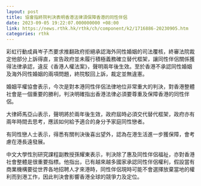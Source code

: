 ```yaml
---
layout: post
title: 協會指終院判決表明香港法律須保障香港的同性伴侶
date: 2023-09-05 19:22:07.000000000 +08:00
link: https://news.rthk.hk/rthk/ch/component/k2/1716886-20230905.htm
categories: rthk
---
```


彩虹行動成員岑子杰要求推翻政府拒絕承認海外同性婚姻的司法覆核，終審法院裁定他部分上訴得直，宣告政府並未履行積極義務確立替代框架，讓同性伴侶關係獲得法律承認，違反《香港人權法案》，聲明兩年後生效。至於香港不承認同性婚姻及海外同性婚姻的兩項問題，終院駁回上訴，裁定並無違憲。

婚姻平權協會表示，今次是對本港同性伴侶法律地位非常重大的判決，對香港整體社會是一個重要的勝利，判決明確指出香港法律必須要尊重及保障香港的同性伴侶。

大律師馬亞山表示，聲明將於兩年後生效，政府屆時必須交代替代框架，政府亦有兩年時間去思考，應該如何給予適合的身分予家庭同性戀者。

有同性戀人士表示，得悉有關判決後喜出望外，認為在港生活進一步獲保障，會考慮在港長遠發展。

中文大學性別研究課程副教授孫耀東表示，判決除了惠及同性伴侶福祉，亦對香港社會整體是很重要指標。他指出，已有越來越多國家承認同性伴侶權利，假設當有商業機構要從世界各地招聘人才來港時，同性伴侶現時可能不會選擇放棄當地的權利而到港工作，因此判決會影響香港全球的競爭力及定位。
